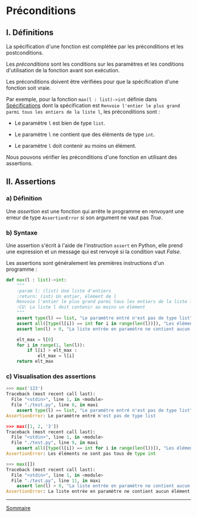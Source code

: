 # Préconditions

## I. Définitions

La spécification d'une fonction est complétée par les préconditions et les postconditions.

Les *préconditions* sont les conditions sur les paramètres et les conditions d'utilisation de la fonction avant son exécution.

Les préconditions doivent être vérifiées pour que la spécification d'une fonction soit vraie.

Par exemple, pour la fonction `max(l : list)->int` définie dans [Spécifications](./Specification.md) dont la spécification est `Renvoie l'entier le plus grand parmi tous les entiers de la liste l`, les préconditions sont :

- Le paramètre `l` est bien de type `list`.

- Le paramètre `l` ne contient que des éléments de type `int`.

- Le paramètre `l` doit contenir au moins un élément.

Nous pouvons vérifier les préconditions d'une fonction en utilisant des assertions.

## II. Assertions

### a) Définition

Une *assertion* est une fonction qui arrête le programme en renvoyant une erreur de type `AssertionError` si son argument ne vaut pas $True$.

### b) Syntaxe

Une assertion s'écrit à l'aide de l'instruction `assert` en Python, elle prend une expression et un message qui est renvoyé si la condition vaut $False$.

Les assertions sont généralement les premières instructions d'un programme :

```python
def max(l : list)->int:
    """
    :param l: (list) Une liste d'entiers
    :return: (int) Un entier, élément de l
    Renvoie l'entier le plus grand parmi tous les entiers de la liste l
    :CU: La liste l doit contenir au moins un élément
    """
    assert type(l) == list, "Le paramètre entré n'est pas de type list"
    assert all([type(l[i]) == int for i in range(len(l))]), "Les éléments ne sont pas tous de type int"
    assert len(l) > 0, "La liste entrée en paramètre ne contient aucun élément"

    elt_max = l[0]
    for i in range(1, len(l)):
        if l[i] > elt_max :
            elt_max = l[i]
    return elt_max
```

### c) Visualisation des assertions

```python
>>> max('123')
Traceback (most recent call last):
  File "<stdin>", line 1, in <module>
  File "./test.py", line 8, in maxi
    assert type(l) == list, "Le paramètre entré n'est pas de type list"
AssertionError: Le paramètre entré n'est pas de type list

>>> max([1, 2, '3'])
Traceback (most recent call last):
  File "<stdin>", line 1, in <module>
  File "./test.py", line 9, in maxi
    assert all([type(l[i]) == int for i in range(len(l))]), "Les éléments ne sont pas tous de type int"
AssertionError: Les éléments ne sont pas tous de type int

>>> max([])
Traceback (most recent call last):
  File "<stdin>", line 1, in <module>
  File "./test.py", line 11, in maxi
    assert len(l) > 0, "La liste entrée en paramètre ne contient aucun élément"
AssertionError: La liste entrée en paramètre ne contient aucun élément
```

___________________

[Sommaire](./../README.md)